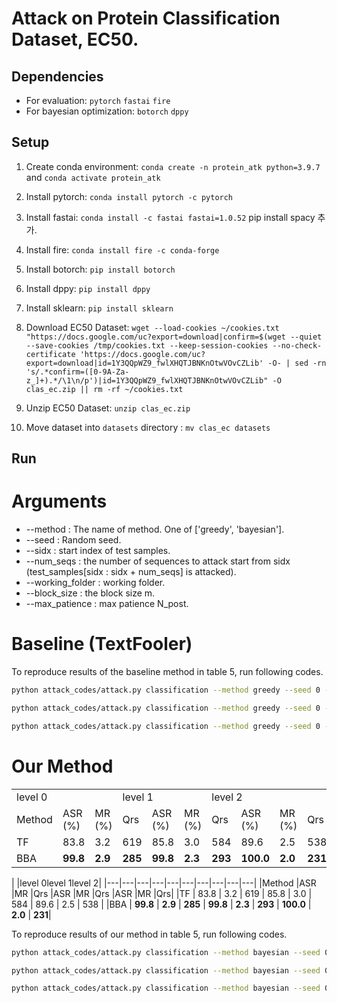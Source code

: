 # Attack on Protein Classification Dataset, EC50.

## Dependencies
* For evaluation: `pytorch` `fastai` `fire` 
* For bayesian optimization: `botorch` `dppy`

## Setup
1. Create conda environment: `conda create -n protein_atk python=3.9.7` and `conda activate protein_atk`
2. Install pytorch: `conda install pytorch -c pytorch`
3. Install fastai: `conda install -c fastai fastai=1.0.52`
pip install spacy 추가.
4. Install fire: `conda install fire -c conda-forge`
5. Install botorch: `pip install botorch`
6. Install dppy: `pip install dppy`
7. Install sklearn: `pip install sklearn`
7. Download EC50 Dataset: `wget --load-cookies ~/cookies.txt "https://docs.google.com/uc?export=download|confirm=$(wget --quiet --save-cookies /tmp/cookies.txt --keep-session-cookies --no-check-certificate 'https://docs.google.com/uc?export=download|id=1Y3QQpWZ9_fwlXHQTJBNKnOtwVOvCZLib' -O- | sed -rn 's/.*confirm=([0-9A-Za-z_]+).*/\1\n/p')|id=1Y3QQpWZ9_fwlXHQTJBNKnOtwVOvCZLib" -O clas_ec.zip || rm -rf ~/cookies.txt`


8. Unzip EC50 Dataset: `unzip clas_ec.zip`
9. Move dataset into ```datasets``` directory : `mv clas_ec datasets`

## Run

# Arguments
* --method : The name of method. One of ['greedy', 'bayesian'].
* --seed : Random seed.
* --sidx : start index of test samples.
* --num_seqs : the number of sequences to attack start from sidx (test_samples[sidx : sidx + num_seqs] is attacked).
* --working_folder : working folder. 
* --block_size : the block size m.
* --max_patience : max patience N_post.

# Baseline (TextFooler)
To reproduce results of the baseline method in table 5, run following codes.
```bash
python attack_codes/attack.py classification --method greedy --seed 0 --sidx 0 --num_seqs 500 --working_folder datasets/clas_ec/clas_ec_ec50_level0
```

```bash
python attack_codes/attack.py classification --method greedy --seed 0 --sidx 0 --num_seqs 500 --working_folder datasets/clas_ec/clas_ec_ec50_level1
```

```bash
python attack_codes/attack.py classification --method greedy --seed 0 --sidx 0 --num_seqs 500 --working_folder datasets/clas_ec/clas_ec_ec50_level2
```

# Our Method

<table>
  <tr>
    <td colspan="3">level 0</td>
    <td colspan="3">level 1</td>
    <td colspan="3">level 2</td>
  </tr>
    <td> Method </td>
    <td> ASR (%) </td>
    <td> MR (%) </td>
    <td> Qrs </td>
    <td> ASR (%) </td>
    <td> MR (%) </td>
    <td> Qrs  </td>
    <td> ASR (%) </td>
    <td> MR (%) </td>
    <td> Qrs </td>
  <tr>
    <td> TF </td>
    <td> 83.8 </td>
    <td> 3.2 </td>
    <td> 619 </td>
    <td> 85.8 </td>
    <td> 3.0 </td>
    <td> 584 </td>
    <td> 89.6 </td>
    <td> 2.5 </td>
    <td> 538 </td>
  </tr>
<tr>
    <td> BBA </td>
    <td> <b>99.8</b> </td>
    <td> <b>2.9</b> </td>
    <td> <b>285</b> </td>
    <td> <b>99.8</b> </td>
    <td> <b>2.3</b> </td>
    <td> <b>293</b> </td>
    <td> <b>100.0</b> </td>
    <td> <b>2.0</b> </td>
    <td> <b>231</b> </td>
  </tr>
</table>

|   |<td colspan=3>level 0<td colspan=3>level 1<td colspan=3>level 2|
|---|---|---|---|---|---|---|---|---|---|
|Method	|ASR |MR	|Qrs |ASR |MR	|Qrs |ASR |MR |Qrs|
|TF | 83.8 | 3.2 | 619 | 85.8 | 3.0 | 584 | 89.6 | 2.5 | 538 |
|BBA | __99.8__ | __2.9__ | __285__ | __99.8__ | __2.3__ | __293__ | __100.0__ | __2.0__ | __231__|

To reproduce results of our method in table 5, run following codes.
```bash
python attack_codes/attack.py classification --method bayesian --seed 0 --sidx 0 --num_seqs 500 --working_folder datasets/clas_ec/clas_ec_ec50_level0 --block_size 20 --max_patience 50
```

```bash
python attack_codes/attack.py classification --method bayesian --seed 0 --sidx 0 --num_seqs 500 --working_folder datasets/clas_ec/clas_ec_ec50_level1 --block_size 20 --max_patience 50
```

```bash
python attack_codes/attack.py classification --method bayesian --seed 0 --sidx 0 --num_seqs 500 --working_folder datasets/clas_ec/clas_ec_ec50_level2 --block_size 20 --max_patience 50
```

